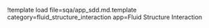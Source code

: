 !template load file=sqa/app_sdd.md.template category=fluid_structure_interaction app=Fluid Structure Interaction
